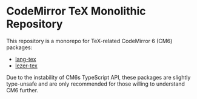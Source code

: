 # CodeMirror TeX Monolithic Repository

This repository is a monorepo for TeX-related CodeMirror 6 (CM6) packages:

- [lang-tex](https://github.com/mu-io/codemirror-tex/tree/main/packages/lang-tex)
- [lezer-tex](https://github.com/mu-io/codemirror-tex/tree/main/packages/lezer-tex)

Due to the instability of CM6s TypeScript API, these packages are slightly type-unsafe and are only recommended for those willing to understand CM6 further.
